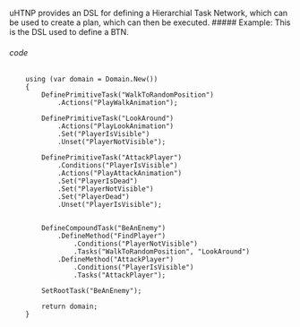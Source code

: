  uHTNP provides an DSL for defining a Hierarchial Task Network, which can be used to create a plan, which can then be executed. ##### Example:  This is the DSL used to define a BTN. 

######  code

```
    using (var domain = Domain.New())
    {
        DefinePrimitiveTask("WalkToRandomPosition")
            .Actions("PlayWalkAnimation");

        DefinePrimitiveTask("LookAround")
            .Actions("PlayLookAnimation")
            .Set("PlayerIsVisible")
            .Unset("PlayerNotVisible");

        DefinePrimitiveTask("AttackPlayer")
            .Conditions("PlayerIsVisible")
            .Actions("PlayAttackAnimation")
            .Set("PlayerIsDead")
            .Set("PlayerNotVisible")
            .Set("PlayerDead")
            .Unset("PlayerIsVisible");


        DefineCompoundTask("BeAnEnemy")
            .DefineMethod("FindPlayer")
                .Conditions("PlayerNotVisible")
                .Tasks("WalkToRandomPosition", "LookAround")
            .DefineMethod("AttackPlayer")
                .Conditions("PlayerIsVisible")
                .Tasks("AttackPlayer");

        SetRootTask("BeAnEnemy");

        return domain;
    }
```
